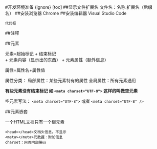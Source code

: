 #开发环境准备 {ignore}
[toc]
##显示文件扩展名
   文件名：名称.扩展名（后缀名）
##安装浏览器
   Chrome
##安装编辑器
  Visual Studio Code

```
代码框
```

##注释
<!-- 注释内容 -->
<!-- 使用command+/ -->

##元素

元素=起始标记 <a> +  结束标记</a> + 元素内容（显示出的东西） + 元素属性（额外信息）

属性=属性名+属性值

属性分类：
    局部属性：某些元素特有的属性
    全局属性：所有元素通用


**有些元素没有结束标记 如
```<meta charset="UTF-8">```
这样的叫做空元素**

空元素写法：
   ```<meta charset="UTF-8">```
   或者
   ```<meta charset="UTF-8" />```




##元素嵌套

一个HTML文档只有一个根元素

```
<head></head>文档头信息，不显示
<meta></meta>元数据：附加信息
charset：网页内部编码



